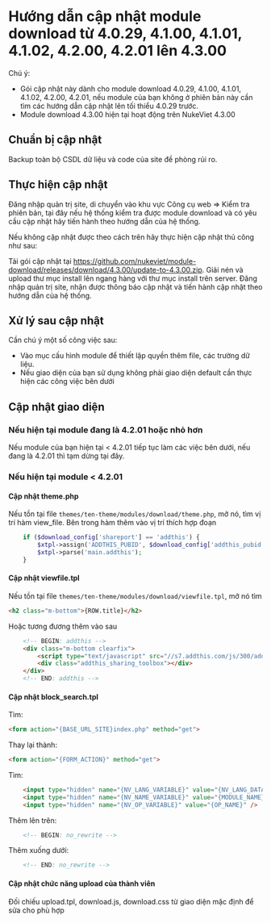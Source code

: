 # Hướng dẫn cập nhật module download từ 4.0.29, 4.1.00, 4.1.01, 4.1.02, 4.2.00, 4.2.01 lên 4.3.00

Chú ý:
- Gói cập nhật này dành cho module download 4.0.29, 4.1.00, 4.1.01, 4.1.02, 4.2.00, 4.2.01, nếu module của bạn không ở phiên bản này cần tìm các hướng dẫn cập nhật lên tối thiểu 4.0.29 trước.
- Module download 4.3.00 hiện tại hoạt động trên NukeViet 4.3.00

## Chuẩn bị cập nhật

Backup toàn bộ CSDL dữ liệu và code của site đề phòng rủi ro.

## Thực hiện cập nhật

Đăng nhập quản trị site, di chuyển vào khu vực Công cụ web => Kiểm tra phiên bản, tại đây nếu hệ thống kiểm tra được module download và có yêu cầu cập nhật hãy tiến hành theo hướng dẫn của hệ thống.

Nếu không cập nhật được theo cách trên hãy thực hiện cập nhật thủ công như sau:

Tải gói cập nhật tại https://github.com/nukeviet/module-download/releases/download/4.3.00/update-to-4.3.00.zip. Giải nén và upload thư mục install lên ngang hàng với thư mục install trên server. Đăng nhập quản trị site, nhận được thông báo cập nhật và tiến hành cập nhật theo hướng dẫn của hệ thống.

## Xử lý sau cập nhật

Cần chú ý một số công việc sau:

- Vào mục cấu hình module để thiết lập quyền thêm file, các trường dữ liệu.
- Nếu giao diện của bạn sử dụng không phải giao diện default cần thực hiện các công việc bên dưới

## Cập nhật giao diện

### Nếu hiện tại module đang là 4.2.01 hoặc nhỏ hơn



Nếu module của bạn hiện tại < 4.2.01 tiếp tục làm các việc bên dưới, nếu đang là 4.2.01 thì tạm dừng tại đây.

### Nếu hiện tại module < 4.2.01

#### Cập nhật theme.php

Nếu tồn tại file `themes/ten-theme/modules/download/theme.php`, mở nó, tìm vị trí hàm view_file. Bên trong hàm thêm vào vị trí thích hợp đoạn

```php
    if ($download_config['shareport'] == 'addthis') {
        $xtpl->assign('ADDTHIS_PUBID', $download_config['addthis_pubid']);
        $xtpl->parse('main.addthis');
    }
```

#### Cập nhật viewfile.tpl

Nếu tồn tại file `themes/ten-theme/modules/download/viewfile.tpl`, mở nó tìm

```html
<h2 class="m-bottom">{ROW.title}</h2>
```

Hoặc tương đương thêm vào sau

```html
    <!-- BEGIN: addthis -->
    <div class="m-bottom clearfix">
        <script type="text/javascript" src="//s7.addthis.com/js/300/addthis_widget.js#pubid={ADDTHIS_PUBID}"></script>
        <div class="addthis_sharing_toolbox"></div>
    </div>
    <!-- END: addthis -->
```

#### Cập nhật block_search.tpl

Tìm:

```html
<form action="{BASE_URL_SITE}index.php" method="get">
```

Thay lại thành:

```html
<form action="{FORM_ACTION}" method="get">
```

Tìm:

```html
    <input type="hidden" name="{NV_LANG_VARIABLE}" value="{NV_LANG_DATA}" />
    <input type="hidden" name="{NV_NAME_VARIABLE}" value="{MODULE_NAME}" />
    <input type="hidden" name="{NV_OP_VARIABLE}" value="{OP_NAME}" />
```

Thêm lên trên:

```html
    <!-- BEGIN: no_rewrite -->
```

Thêm xuống dưới:

```html
    <!-- END: no_rewrite -->
```

#### Cập nhật chức năng upload của thành viên

Đối chiếu upload.tpl, download.js, download.css từ giao diện mặc định để sửa cho phù hợp